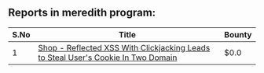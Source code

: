 ## Reports in meredith program:
| S.No | Title | Bounty |
| ---- | ----- | ------ |
| 1 | [Shop - Reflected  XSS  With  Clickjacking Leads to Steal User's Cookie  In Two Domain](https://hackerone.com/reports/1221942) | $0.0 |
